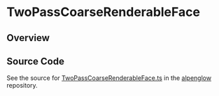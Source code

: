 # TwoPassCoarseRenderableFace

## Overview





## Source Code

See the source for [TwoPassCoarseRenderableFace.ts](https://github.com/phetsims/alpenglow/blob/main/js/webgpu/wgsl/rasterize-two-pass/TwoPassCoarseRenderableFace.ts) in the [alpenglow](https://github.com/phetsims/alpenglow) repository.
